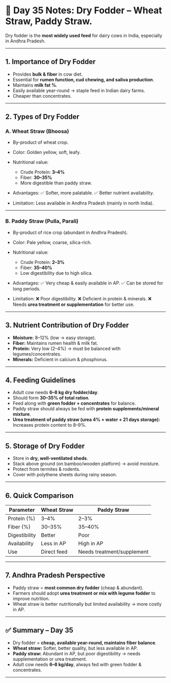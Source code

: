  <h1>🐄 Day 35 Notes: Dry Fodder – Wheat Straw, Paddy Straw.</h1>
 
Dry fodder is the **most widely used feed** for dairy cows in India, especially in Andhra Pradesh.

---



## 1. Importance of Dry Fodder

* Provides **bulk & fiber** in cow diet.
* Essential for **rumen function, cud chewing, and saliva production**.
* Maintains **milk fat %**.
* Easily available year-round → staple feed in Indian dairy farms.
* Cheaper than concentrates.

---

## 2. Types of Dry Fodder

### **A. Wheat Straw (Bhoosa)**

* By-product of wheat crop.
* Color: Golden yellow, soft, leafy.
* Nutritional value:

  * Crude Protein: **3–4%**
  * Fiber: **30–35%**
  * More digestible than paddy straw.
* Advantages:
  ✅ Softer, more palatable.
  ✅ Better nutrient availability.
* Limitation: Less available in Andhra Pradesh (mainly in north India).

---

### **B. Paddy Straw (Pulla, Parali)**

* By-product of rice crop (abundant in Andhra Pradesh).
* Color: Pale yellow, coarse, silica-rich.
* Nutritional value:

  * Crude Protein: **2–3%**
  * Fiber: **35–40%**
  * Low digestibility due to high silica.
* Advantages:
  ✅ Very cheap & easily available in AP.
  ✅ Can be stored for long periods.
* Limitation:
  ❌ Poor digestibility.
  ❌ Deficient in protein & minerals.
  ❌ Needs **urea treatment or supplementation** for better use.

---

## 3. Nutrient Contribution of Dry Fodder

* **Moisture:** 8–12% (low → easy storage).
* **Fiber:** Maintains rumen health & milk fat.
* **Protein:** Very low (2–4%) → must be balanced with legumes/concentrates.
* **Minerals:** Deficient in calcium & phosphorus.

---

## 4. Feeding Guidelines

* Adult cow needs **6–8 kg dry fodder/day**.
* Should form **30–35% of total ration**.
* Feed along with **green fodder + concentrates** for balance.
* Paddy straw should always be fed with **protein supplements/mineral mixture**.
* **Urea treatment of paddy straw (urea 4% + water + 21 days storage):** Increases protein content to 8–9%.

---

## 5. Storage of Dry Fodder

* Store in **dry, well-ventilated sheds**.
* Stack above ground (on bamboo/wooden platform) → avoid moisture.
* Protect from termites & rodents.
* Cover with polythene sheets during rainy season.

---

## 6. Quick Comparison

| Parameter     | Wheat Straw | Paddy Straw                |
| ------------- | ----------- | -------------------------- |
| Protein (%)   | 3–4%        | 2–3%                       |
| Fiber (%)     | 30–35%      | 35–40%                     |
| Digestibility | Better      | Poor                       |
| Availability  | Less in AP  | High in AP                 |
| Use           | Direct feed | Needs treatment/supplement |

---

## 7. Andhra Pradesh Perspective

* Paddy straw = **most common dry fodder** (cheap & abundant).
* Farmers should adopt **urea treatment or mix with legume fodder** to improve nutrition.
* Wheat straw is better nutritionally but limited availability → more costly in AP.

---

## ✅ Summary – Day 35

* Dry fodder = **cheap, available year-round, maintains fiber balance**.
* **Wheat straw:** Softer, better quality, but less available in AP.
* **Paddy straw:** Abundant in AP, but poor digestibility → needs supplementation or urea treatment.
* Adult cow needs **6–8 kg/day**, always fed with green fodder & concentrates.

---

